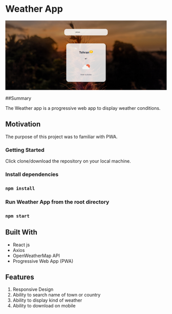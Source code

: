 # Weather App
![Alt text](/src/images/Screenshot.png?raw=true "Optional Title")

##Summary

The Weather app is a progressive web app to display weather conditions.

##  Motivation

The purpose of this project was to familiar with PWA.

### Getting Started

Click clone/download the repository on your local machine.

### **Install dependencies**

### `npm install`

### **Run Weather App from the root directory**

### `npm start`

## Built With

* React js
* Axios
* OpenWeatherMap API
* Progressive Web App (PWA)

## Features
 
1. Responsive Design
2. Ability to search name of town or country 
3. Ability to display kind of weather
4. Ability to download on mobile
